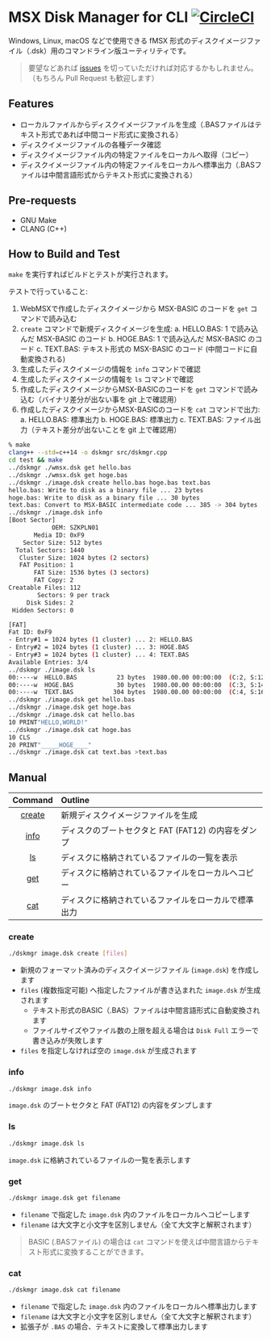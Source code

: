 # MSX Disk Manager for CLI [![CircleCI](https://dl.circleci.com/status-badge/img/gh/suzukiplan/msx-disk-manager-cli/tree/master.svg?style=svg)](https://dl.circleci.com/status-badge/redirect/gh/suzukiplan/msx-disk-manager-cli/tree/master)

Windows, Linux, macOS などで使用できる fMSX 形式のディスクイメージファイル（.dsk）用のコマンドライン版ユーティリティです。

> 要望などあれば [issues](https://github.com/suzukiplan/msx-disk-manager-cli/issues) を切っていただければ対応するかもしれません。（もちろん Pull Request も歓迎します）

## Features

- ローカルファイルからディスクイメージファイルを生成（.BASファイルはテキスト形式であれば中間コード形式に変換される）
- ディスクイメージファイルの各種データ確認
- ディスクイメージファイル内の特定ファイルをローカルへ取得（コピー）
- ディスクイメージファイル内の特定ファイルをローカルへ標準出力（.BASファイルは中間言語形式からテキスト形式に変換される）

## Pre-requests

- GNU Make
- CLANG (C++)

## How to Build and Test

`make` を実行すればビルドとテストが実行されます。

テストで行っていること:

1. WebMSXで作成したディスクイメージから MSX-BASIC のコードを `get` コマンドで読み込む
2. `create` コマンドで新規ディスクイメージを生成:
  a. HELLO.BAS: 1 で読み込んだ MSX-BASIC のコード
  b. HOGE.BAS: 1 で読み込んだ MSX-BASIC のコード
  c. TEXT.BAS: テキスト形式の MSX-BASIC のコード (中間コードに自動変換される)
3. 生成したディスクイメージの情報を `info` コマンドで確認
4. 生成したディスクイメージの情報を `ls` コマンドで確認
5. 作成したディスクイメージからMSX-BASICのコードを `get` コマンドで読み込む（バイナリ差分が出ない事を git 上で確認用）
6. 作成したディスクイメージからMSX-BASICのコードを `cat` コマンドで出力:
  a. HELLO.BAS: 標準出力
  b. HOGE.BAS: 標準出力
  c. TEXT.BAS: ファイル出力（テキスト差分が出ないことを git 上で確認用）

```bash
% make
clang++ --std=c++14 -o dskmgr src/dskmgr.cpp
cd test && make
../dskmgr ./wmsx.dsk get hello.bas
../dskmgr ./wmsx.dsk get hoge.bas
../dskmgr ./image.dsk create hello.bas hoge.bas text.bas
hello.bas: Write to disk as a binary file ... 23 bytes
hoge.bas: Write to disk as a binary file ... 30 bytes
text.bas: Convert to MSX-BASIC intermediate code ... 385 -> 304 bytes
../dskmgr ./image.dsk info
[Boot Sector]
            OEM: SZKPLN01
       Media ID: 0xF9
    Sector Size: 512 bytes
  Total Sectors: 1440
   Cluster Size: 1024 bytes (2 sectors)
   FAT Position: 1
       FAT Size: 1536 bytes (3 sectors)
       FAT Copy: 2
Creatable Files: 112
        Sectors: 9 per track
     Disk Sides: 2
 Hidden Sectors: 0

[FAT]
Fat ID: 0xF9
- Entry#1 = 1024 bytes (1 cluster) ... 2: HELLO.BAS
- Entry#2 = 1024 bytes (1 cluster) ... 3: HOGE.BAS
- Entry#3 = 1024 bytes (1 cluster) ... 4: TEXT.BAS
Available Entries: 3/4
../dskmgr ./image.dsk ls
00:----w  HELLO.BAS           23 bytes  1980.00.00 00:00:00  (C:2, S:12)
00:----w  HOGE.BAS            30 bytes  1980.00.00 00:00:00  (C:3, S:14)
00:----w  TEXT.BAS           304 bytes  1980.00.00 00:00:00  (C:4, S:16)
../dskmgr ./image.dsk get hello.bas
../dskmgr ./image.dsk get hoge.bas
../dskmgr ./image.dsk cat hello.bas
10 PRINT"HELLO,WORLD!"
../dskmgr ./image.dsk cat hoge.bas
10 CLS
20 PRINT"_____HOGE____"
../dskmgr ./image.dsk cat text.bas >text.bas
```

## Manual

|Command|Outline|
|:-:|:-|
|[create](#create)|新規ディスクイメージファイルを生成|
|[info](#info)|ディスクのブートセクタと FAT (FAT12) の内容をダンプ|
|[ls](#ls)|ディスクに格納されているファイルの一覧を表示|
|[get](#get)|ディスクに格納されているファイルをローカルへコピー|
|[cat](#cat)|ディスクに格納されているファイルをローカルで標準出力|

### create

```bash
./dskmgr image.dsk create [files]
```

- 新規のフォーマット済みのディスクイメージファイル (`image.dsk`) を作成します
- `files` (複数指定可能) へ指定したファイルが書き込まれた `image.dsk` が生成されます
  - テキスト形式のBASIC（.BAS）ファイルは中間言語形式に自動変換されます
  - ファイルサイズやファイル数の上限を超える場合は `Disk Full` エラーで書き込みが失敗します
- `files` を指定しなければ空の `image.dsk` が生成されます

### info

```bash
./dskmgr image.dsk info
```

`image.dsk` のブートセクタと FAT (FAT12) の内容をダンプします

### ls

```bash
./dskmgr image.dsk ls
```

`image.dsk` に格納されているファイルの一覧を表示します

### get

```bash
./dskmgr image.dsk get filename
```

- `filename` で指定した `image.dsk` 内のファイルをローカルへコピーします
- `filename` は大文字と小文字を区別しません（全て大文字と解釈されます）

> BASIC (.BASファイル) の場合は `cat` コマンドを使えば中間言語からテキスト形式に変換することができます。

### cat

```bash
./dskmgr image.dsk cat filename
```

- `filename` で指定した `image.dsk` 内のファイルをローカルへ標準出力します
- `filename` は大文字と小文字を区別しません（全て大文字と解釈されます）
- 拡張子が `.BAS` の場合、テキストに変換して標準出力します
